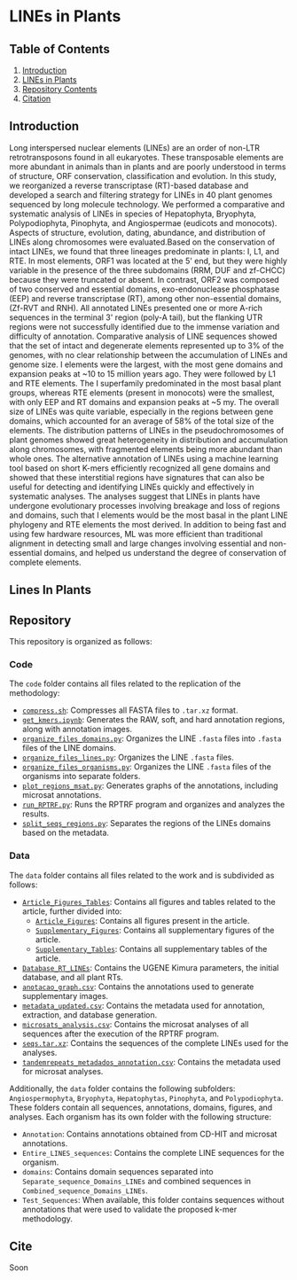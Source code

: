# LINEs in Plants
## Table of Contents
1. [Introduction](#introduction)
2. [LINEs in Plants](#lines-in-plants)
3. [Repository Contents](#repository)
4. [Citation](#cite)

## Introduction

Long interspersed nuclear elements (LINEs) are an order of non-LTR retrotransposons found in all eukaryotes. These transposable elements are more abundant in animals than in plants and are poorly understood in terms of structure, ORF conservation, classification and evolution. In this study, we reorganized a reverse transcriptase (RT)-based database and developed a search and filtering strategy for LINEs in 40 plant genomes sequenced by long molecule technology. We performed a comparative and systematic analysis of LINEs in species of Hepatophyta, Bryophyta, Polypodiophyta, Pinophyta, and Angiospermae (eudicots and monocots). Aspects of structure, evolution, dating, abundance, and distribution of LINEs along chromosomes were evaluated.Based on the conservation of intact LINEs, we found that three lineages predominate in plants: I, L1, and RTE.  In most elements, ORF1 was located at the 5' end, but they were highly variable in the presence of the three subdomains (RRM, DUF and zf-CHCC) because they were truncated or absent. In contrast, ORF2 was composed of two conserved and essential domains, exo-endonuclease phosphatase (EEP) and reverse transcriptase (RT), among other non-essential domains, (Zf-RVT and RNH). All annotated LINEs presented one or more A-rich sequences in the terminal 3' region (poly-A tail), but the flanking UTR regions were not successfully identified due to the immense variation and difficulty of annotation. Comparative analysis of LINE sequences showed that the set of intact and degenerate elements represented up to 3% of the genomes, with no clear relationship between the accumulation of LINEs and genome size. I elements were the largest, with the most gene domains and expansion peaks at ~10 to 15 million years ago. They were followed by L1 and RTE elements. The I superfamily predominated in the most basal plant groups, whereas RTE elements (present in monocots) were the smallest, with only EEP and RT domains and expansion peaks at ~5 my. The overall size of LINEs was quite variable, especially in the regions between gene domains, which accounted for an average of 58% of the total size of the elements. The distribution patterns of LINEs in the pseudochromosomes of plant genomes showed great heterogeneity in distribution and accumulation along chromosomes, with fragmented elements being more abundant than whole ones. The alternative annotation of LINEs using a machine learning tool based on short K-mers efficiently recognized all gene domains and showed that these interstitial regions have signatures that can also be useful for detecting and identifying LINEs quickly and effectively in systematic analyses. The analyses suggest that LINEs in plants have undergone evolutionary processes involving breakage and loss of regions and domains, such that I elements would be the most basal in the plant LINE phylogeny and RTE elements the most derived. In addition to being fast and using few hardware resources, ML was more efficient than traditional alignment in detecting small and large changes involving essential and non-essential domains, and helped us understand the degree of conservation of complete elements.

## Lines In Plants

## Repository
This repository is organized as follows:

### Code
The `code` folder contains all files related to the replication of the methodology:

- [`compress.sh`](code/compress.sh): Compresses all FASTA files to `.tar.xz` format.
- [`get_kmers.ipynb`](code/get_kmers.ipynb): Generates the RAW, soft, and hard annotation regions, along with annotation images.
- [`organize_files_domains.py`](code/organize_files_domains.py): Organizes the LINE `.fasta` files into `.fasta` files of the LINE domains.
- [`organize_files_lines.py`](code/organize_files_lines.py): Organizes the LINE `.fasta` files.
- [`organize_files_organisms.py`](code/organize_files_organisms.py): Organizes the LINE `.fasta` files of the organisms into separate folders.
- [`plot_regions_msat.py`](code/plot_regions_msat.py): Generates graphs of the annotations, including microsat annotations.
- [`run_RPTRF.py`](code/run_RPTRF.py): Runs the RPTRF program and organizes and analyzes the results.
- [`split_seqs_regions.py`](code/split_seqs_regions.py): Separates the regions of the LINEs domains based on the metadata.

### Data
The `data` folder contains all files related to the work and is subdivided as follows:

- [`Article_Figures_Tables`](data/Article_Figures_Tables/): Contains all figures and tables related to the article, further divided into:
  - [`Article_Figures`](data/Article_Figures_Tables/Article_Figures/): Contains all figures present in the article.
  - [`Supplementary_Figures`](data/Article_Figures_Tables/Supplementary_Figures/): Contains all supplementary figures of the article.
  - [`Supplementary_Tables`](data/Article_Figures_Tables/Supplementary_Tables/): Contains all supplementary tables of the article.
- [`Database_RT_LINEs`](data/Database_RT_LINEs/): Contains the UGENE Kimura parameters, the initial database, and all plant RTs.
- [`anotacao_graph.csv`](data/anotacao_graph.csv): Contains the annotations used to generate supplementary images.
- [`metadata_updated.csv`](data/metadata_updated.csv): Contains the metadata used for annotation, extraction, and database generation.
- [`microsats_analysis.csv`](data/microsats_analysis.csv): Contains the microsat analyses of all sequences after the execution of the RPTRF program.
- [`seqs.tar.xz`](data/seqs.tar.xz): Contains the sequences of the complete LINEs used for the analyses.
- [`tandemrepeats_metadados_annotation.csv`](data/tandemrepeats_metadados_annotation.csv): Contains the metadata used for microsat analyses.

Additionally, the `data` folder contains the following subfolders: `Angiospermophyta`, `Bryophyta`, `Hepatophytas`, `Pinophyta`, and `Polypodiophyta`. These folders contain all sequences, annotations, domains, figures, and analyses. Each organism has its own folder with the following structure:

- `Annotation`: Contains annotations obtained from CD-HIT and microsat annotations.
- `Entire_LINES_sequences`: Contains the complete LINE sequences for the organism.
- `domains`: Contains domain sequences separated into `Separate_sequence_Domains_LINEs` and combined sequences in `Combined_sequence_Domains_LINEs`.
- `Test_Sequences`: When available, this folder contains sequences without annotations that were used to validate the proposed k-mer methodology.



## Cite

Soon
